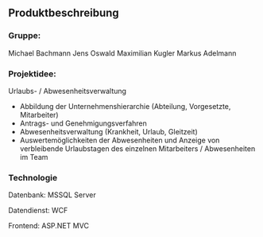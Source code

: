 ## Produktbeschreibung

### Gruppe:

Michael Bachmann
Jens Oswald
Maximilian Kugler
Markus Adelmann

### Projektidee:

Urlaubs- / Abwesenheitsverwaltung

- Abbildung der Unternehmenshierarchie (Abteilung, Vorgesetzte, Mitarbeiter)
- Antrags- und Genehmigungsverfahren
- Abwesenheitsverwaltung (Krankheit, Urlaub, Gleitzeit)
- Auswertemöglichkeiten der Abwesenheiten und Anzeige von verbleibende Urlaubstagen des einzelnen Mitarbeiters / Abwesenheiten im Team

### Technologie

Datenbank: MSSQL Server

Datendienst: WCF

Frontend: ASP.NET MVC
